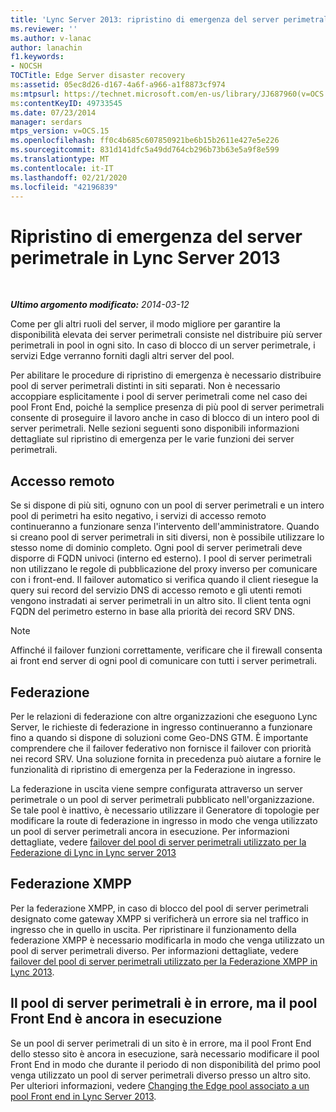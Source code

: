 ```yaml
---
title: 'Lync Server 2013: ripristino di emergenza del server perimetrale'
ms.reviewer: ''
ms.author: v-lanac
author: lanachin
f1.keywords:
- NOCSH
TOCTitle: Edge Server disaster recovery
ms:assetid: 05ec8d26-d167-4a6f-a966-a1f8873cf974
ms:mtpsurl: https://technet.microsoft.com/en-us/library/JJ687960(v=OCS.15)
ms:contentKeyID: 49733545
ms.date: 07/23/2014
manager: serdars
mtps_version: v=OCS.15
ms.openlocfilehash: ff0c4b685c607850921be6b15b2611e427e5e226
ms.sourcegitcommit: 831d141dfc5a49dd764cb296b73b63e5a9f8e599
ms.translationtype: MT
ms.contentlocale: it-IT
ms.lasthandoff: 02/21/2020
ms.locfileid: "42196839"
---
```

<div data-xmlns="http://www.w3.org/1999/xhtml">

<div class="topic" data-xmlns="http://www.w3.org/1999/xhtml" data-msxsl="urn:schemas-microsoft-com:xslt" data-cs="https://msdn.microsoft.com/">

<div data-asp="https://msdn2.microsoft.com/asp">

# <a name="edge-server-disaster-recovery-in-lync-server-2013"></a>Ripristino di emergenza del server perimetrale in Lync Server 2013

</div>

<div id="mainSection">

<div id="mainBody">

<span> </span>

_**Ultimo argomento modificato:** 2014-03-12_

Come per gli altri ruoli del server, il modo migliore per garantire la disponibilità elevata dei server perimetrali consiste nel distribuire più server perimetrali in pool in ogni sito. In caso di blocco di un server perimetrale, i servizi Edge verranno forniti dagli altri server del pool.

Per abilitare le procedure di ripristino di emergenza è necessario distribuire pool di server perimetrali distinti in siti separati. Non è necessario accoppiare esplicitamente i pool di server perimetrali come nel caso dei pool Front End, poiché la semplice presenza di più pool di server perimetrali consente di proseguire il lavoro anche in caso di blocco di un intero pool di server perimetrali. Nelle sezioni seguenti sono disponibili informazioni dettagliate sul ripristino di emergenza per le varie funzioni dei server perimetrali.

<div>

## <a name="remote-access"></a>Accesso remoto

Se si dispone di più siti, ognuno con un pool di server perimetrali e un intero pool di perimetri ha esito negativo, i servizi di accesso remoto continueranno a funzionare senza l'intervento dell'amministratore. Quando si creano pool di server perimetrali in siti diversi, non è possibile utilizzare lo stesso nome di dominio completo. Ogni pool di server perimetrali deve disporre di FQDN univoci (interno ed esterno). I pool di server perimetrali non utilizzano le regole di pubblicazione del proxy inverso per comunicare con i front-end. Il failover automatico si verifica quando il client riesegue la query sui record del servizio DNS di accesso remoto e gli utenti remoti vengono instradati ai server perimetrali in un altro sito. Il client tenta ogni FQDN del perimetro esterno in base alla priorità dei record SRV DNS.

<div>


> [!NOTE]  
> Affinché il failover funzioni correttamente, verificare che il firewall consenta ai front end server di ogni pool di comunicare con tutti i server perimetrali.



</div>

</div>

<div>

## <a name="federation"></a>Federazione

Per le relazioni di federazione con altre organizzazioni che eseguono Lync Server, le richieste di federazione in ingresso continueranno a funzionare fino a quando si dispone di soluzioni come Geo-DNS GTM. È importante comprendere che il failover federativo non fornisce il failover con priorità nei record SRV. Una soluzione fornita in precedenza può aiutare a fornire le funzionalità di ripristino di emergenza per la Federazione in ingresso.

La federazione in uscita viene sempre configurata attraverso un server perimetrale o un pool di server perimetrali pubblicato nell'organizzazione. Se tale pool è inattivo, è necessario utilizzare il Generatore di topologie per modificare la route di federazione in ingresso in modo che venga utilizzato un pool di server perimetrali ancora in esecuzione. Per informazioni dettagliate, vedere [failover del pool di server perimetrali utilizzato per la Federazione di Lync in Lync server 2013](lync-server-2013-failing-over-the-edge-pool-used-for-lync-server-federation.md)

</div>

<div>

## <a name="xmpp-federation"></a>Federazione XMPP

Per la federazione XMPP, in caso di blocco del pool di server perimetrali designato come gateway XMPP si verificherà un errore sia nel traffico in ingresso che in quello in uscita. Per ripristinare il funzionamento della federazione XMPP è necessario modificarla in modo che venga utilizzato un pool di server perimetrali diverso. Per informazioni dettagliate, vedere [failover del pool di server perimetrali utilizzato per la Federazione XMPP in Lync 2013](lync-server-2013-failing-over-the-edge-pool-used-for-xmpp-federation.md).

</div>

<div>

## <a name="edge-pool-fails-but-front-end-pool-is-still-running"></a>Il pool di server perimetrali è in errore, ma il pool Front End è ancora in esecuzione

Se un pool di server perimetrali di un sito è in errore, ma il pool Front End dello stesso sito è ancora in esecuzione, sarà necessario modificare il pool Front End in modo che durante il periodo di non disponibilità del primo pool venga utilizzato un pool di server perimetrali diverso presso un altro sito. Per ulteriori informazioni, vedere [Changing the Edge pool associato a un pool Front end in Lync Server 2013](lync-server-2013-changing-the-edge-pool-associated-with-a-front-end-pool.md).

</div>

</div>

<span> </span>

</div>

</div>

</div>

